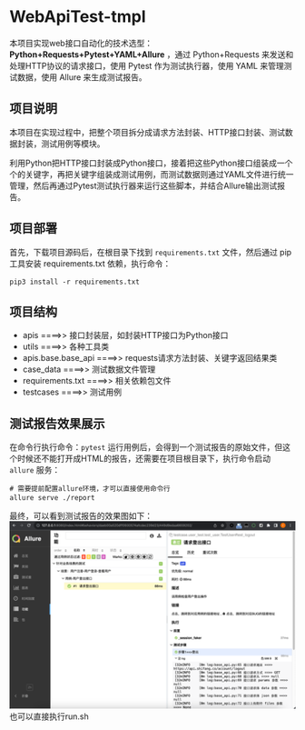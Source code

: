 # WebApiTest-tmpl

本项目实现web接口自动化的技术选型：**Python+Requests+Pytest+YAML+Allure** ，通过 Python+Requests 来发送和处理HTTP协议的请求接口，使用 Pytest 作为测试执行器，使用 YAML 来管理测试数据，使用 Allure 来生成测试报告。


## 项目说明

本项目在实现过程中，把整个项目拆分成请求方法封装、HTTP接口封装、测试数据封装，测试用例等模块。

利用Python把HTTP接口封装成Python接口，接着把这些Python接口组装成一个个的关键字，再把关键字组装成测试用例，而测试数据则通过YAML文件进行统一管理，然后再通过Pytest测试执行器来运行这些脚本，并结合Allure输出测试报告。


## 项目部署

首先，下载项目源码后，在根目录下找到 ```requirements.txt``` 文件，然后通过 pip 工具安装 requirements.txt 依赖，执行命令：

```
pip3 install -r requirements.txt
```




## 项目结构

- apis ====>> 接口封装层，如封装HTTP接口为Python接口
- utils ====>> 各种工具类
- apis.base.base_api ====>> requests请求方法封装、关键字返回结果类
- case_data ====>> 测试数据文件管理
- requirements.txt ====>> 相关依赖包文件
- testcases ====>> 测试用例


## 测试报告效果展示

在命令行执行命令：```pytest``` 运行用例后，会得到一个测试报告的原始文件，但这个时候还不能打开成HTML的报告，还需要在项目根目录下，执行命令启动 ```allure``` 服务：

```
# 需要提前配置allure环境，才可以直接使用命令行
allure serve ./report
```

最终，可以看到测试报告的效果图如下：
![img.png](img.png)
也可以直接执行run.sh